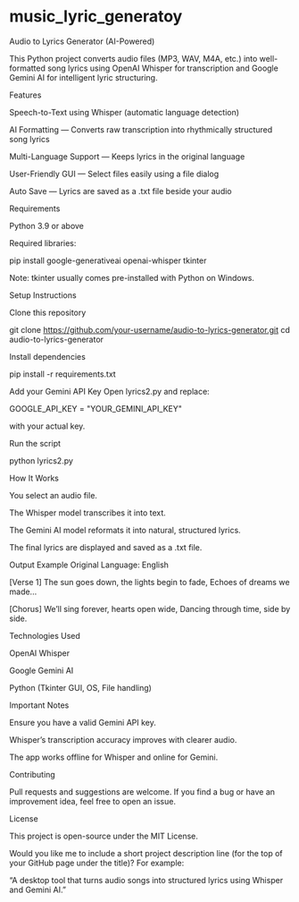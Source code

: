 # music_lyric_generatoy

Audio to Lyrics Generator (AI-Powered)

This Python project converts audio files (MP3, WAV, M4A, etc.) into well-formatted song lyrics using OpenAI Whisper for transcription and Google Gemini AI for intelligent lyric structuring.

Features

Speech-to-Text using Whisper (automatic language detection)

AI Formatting — Converts raw transcription into rhythmically structured song lyrics

Multi-Language Support — Keeps lyrics in the original language

User-Friendly GUI — Select files easily using a file dialog

Auto Save — Lyrics are saved as a .txt file beside your audio

Requirements

Python 3.9 or above

Required libraries:

pip install google-generativeai openai-whisper tkinter


Note: tkinter usually comes pre-installed with Python on Windows.

Setup Instructions

Clone this repository

git clone https://github.com/your-username/audio-to-lyrics-generator.git
cd audio-to-lyrics-generator


Install dependencies

pip install -r requirements.txt


Add your Gemini API Key
Open lyrics2.py and replace:

GOOGLE_API_KEY = "YOUR_GEMINI_API_KEY"


with your actual key.

Run the script

python lyrics2.py

How It Works

You select an audio file.

The Whisper model transcribes it into text.

The Gemini AI model reformats it into natural, structured lyrics.

The final lyrics are displayed and saved as a .txt file.

Output Example
Original Language: English

[Verse 1]
The sun goes down, the lights begin to fade,
Echoes of dreams we made...

[Chorus]
We’ll sing forever, hearts open wide,
Dancing through time, side by side.

Technologies Used

OpenAI Whisper

Google Gemini AI

Python (Tkinter GUI, OS, File handling)

Important Notes

Ensure you have a valid Gemini API key.

Whisper’s transcription accuracy improves with clearer audio.

The app works offline for Whisper and online for Gemini.

Contributing

Pull requests and suggestions are welcome.
If you find a bug or have an improvement idea, feel free to open an issue.

License

This project is open-source under the MIT License.

Would you like me to include a short project description line (for the top of your GitHub page under the title)?
For example:

“A desktop tool that turns audio songs into structured lyrics using Whisper and Gemini AI.”
